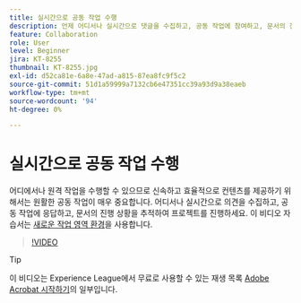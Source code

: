 ```yaml
---
title: 실시간으로 공동 작업 수행
description: 언제 어디서나 실시간으로 댓글을 수집하고, 공동 작업에 참여하고, 문서의 진행 상황을 추적하여 프로젝트를 진행하세요.
feature: Collaboration
role: User
level: Beginner
jira: KT-8255
thumbnail: KT-8255.jpg
exl-id: d52ca81e-6a8e-47ad-a815-87ea8fc9f5c2
source-git-commit: 51d1a59999a7132cb6e47351cc39a93d9a38eaeb
workflow-type: tm+mt
source-wordcount: '94'
ht-degree: 0%

---
```


# 실시간으로 공동 작업 수행

어디에서나 원격 작업을 수행할 수 있으므로 신속하고 효율적으로 컨텐츠를 제공하기 위해서는 원활한 공동 작업이 매우 중요합니다. 어디서나 실시간으로 의견을 수집하고, 공동 작업에 응답하고, 문서의 진행 상황을 추적하여 프로젝트를 진행하세요. 이 비디오 자습서는 [새로운 작업 영역 환경](new-workspace.md)을 사용합니다.

>[!VIDEO](https://video.tv.adobe.com/v/337500?quality=12&learn=on&hidetitle=true)

>[!TIP]
>
>이 비디오는 Experience League에서 무료로 사용할 수 있는 재생 목록 [Adobe Acrobat 시작하기](https://experienceleague.adobe.com/en/playlists/acrobat-get-started-business-users)의 일부입니다.
